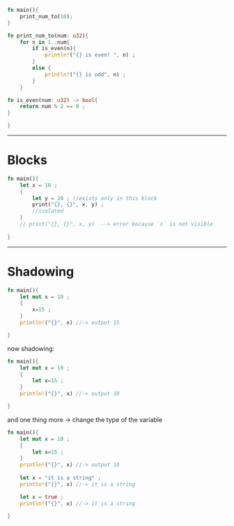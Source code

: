 
```rust
fn main(){
	print_num_to(10);
}

fn print_num_to(num: u32){
	for n in 1..num{
		if is_even(n){
			println!("{} is even! ", n) ;
		}
		else {
			println!("{} is odd", n) ;
		}
	}

fn is_even(num: u32) -> bool{
	return num % 2 == 0 ;
}

}
```


---
# Blocks
```rust
fn main(){
	let x = 10 ;
	{
		let y = 20 ; //exists only in this block
		print("{}, {}", x, y) ;
		//isolated
	}
	// print("{}, {}", x, y)  --> error because `x` is not visible
	
}
```

----

# Shadowing

```rust
fn main(){
	let mut x = 10 ;
	{
		x=15 ;
	}
	println!("{}", x) //-> output 15

}
```

now shadowing:
```rust
fn main(){
	let mut x = 10 ;
	{
		let x=15 ;
	}
	println!("{}", x) //-> output 10

}
```

and one thing more -> change the type of the variable
```rust
fn main(){
	let mut x = 10 ;
	{
		let x=15 ;
	}
	println!("{}", x) //-> output 10
	
	let x = "it is a string" ;
	println!("{}", x) //-> it is a string

	let x = true ;
	println!("{}", x) //-> it is a string

}
```





